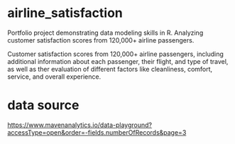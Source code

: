 # airline_satisfaction
Portfolio project demonstrating data modeling skills in R. Analyzing customer satisfaction scores from 120,000+ airline passengers.

Customer satisfaction scores from 120,000+ airline passengers, including additional information about each passenger, their flight, and type of travel, as well as ther evaluation of different factors like cleanliness, comfort, service, and overall experience.

# data source
https://www.mavenanalytics.io/data-playground?accessType=open&order=-fields.numberOfRecords&page=3